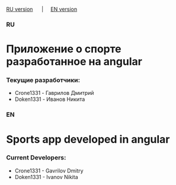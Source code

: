 [RU version](#ru) &nbsp;&nbsp;&nbsp;&nbsp; |&nbsp;&nbsp;&nbsp;&nbsp; [EN version](#en)

### RU

<a id="ru"></a>

# Приложение о спорте разработанное на angular

### Текущие разработчики:

- Crone1331 - Гаврилов Дмитрий
- Doken1331 - Иванов Никита

### EN

<a id="en"></a>

# Sports app developed in angular

### Current Developers:

- Crone1331 - Gavrilov Dmitry
- Doken1331 - Ivanov Nikita
